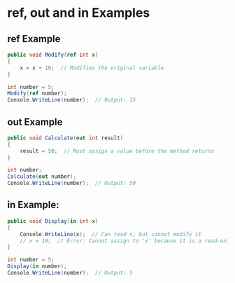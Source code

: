 # **ref, out and in Examples**

## ref Example
```csharp
public void Modify(ref int x)
{
    x = x + 10;  // Modifies the original variable
}

int number = 5;
Modify(ref number);
Console.WriteLine(number);  // Output: 15
```

## out Example
```csharp
public void Calculate(out int result)
{
    result = 50;  // Must assign a value before the method returns
}

int number;
Calculate(out number);
Console.WriteLine(number);  // Output: 50
```

## in Example:
```csharp
public void Display(in int x)
{
    Console.WriteLine(x);  // Can read x, but cannot modify it
    // x = 10;  // Error: Cannot assign to 'x' because it is a read-only parameter
}

int number = 5;
Display(in number);
Console.WriteLine(number);  // Output: 5
```